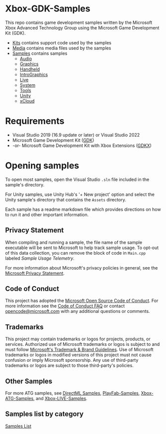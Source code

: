 # Xbox-GDK-Samples

This repo contains game development samples written by the Microsoft Xbox Advanced Technology Group using the Microsoft Game Development Kit (GDK).

* [Kits](/Kits) contains support code used by the samples
* [Media](/Media) contains media files used by the samples
* [Samples](gdk-samples-list.md) contains samples
  * [Audio](gdk-samples-list.md#Audio)
  * [Graphics](gdk-samples-list.md#Graphics)
  * [Handheld](gdk-samples-list.md#Handheld)
  * [IntroGraphics](gdk-samples-list.md#IntroGraphics)
  * [Live](gdk-samples-list.md#Live)
  * [System](gdk-samples-list.md#System)
  * [Tools](gdk-samples-list.md#Tools)
  * [Unity](gdk-samples-list.md#Unity)
  * [xCloud](gdk-samples-list.md#xCloud)

# Requirements

* Visual Studio 2019 (16.9 update or later) or Visual Studio 2022
* Microsoft Game Development Kit ([GDK](https://aka.ms/gdk))
* -or- Microsoft Game Development Kit with Xbox Extensions ([GDKX](https://aka.ms/gdkx))

# Opening samples

To open most samples, open the Visual Studio `.sln` file included in the sample's directory.

For Unity samples, use Unity Hub's '+ New project' option and select the Unity sample's directory that contains the `Assets` directory.

Each sample has a readme markdown file which provides directions on how to run it and other important information.

## Privacy Statement

When compiling and running a sample, the file name of the sample executable will be sent to Microsoft to help track sample usage. To opt-out of this data collection, you can remove the block of code in ``Main.cpp`` labeled _Sample Usage Telemetry_.

For more information about Microsoft's privacy policies in general, see the [Microsoft Privacy Statement](https://privacy.microsoft.com/privacystatement/).

## Code of Conduct

This project has adopted the [Microsoft Open Source Code of Conduct](https://opensource.microsoft.com/codeofconduct/). For more information see the [Code of Conduct FAQ](https://opensource.microsoft.com/codeofconduct/faq/) or contact [opencode@microsoft.com](mailto:opencode@microsoft.com) with any additional questions or comments.

## Trademarks

This project may contain trademarks or logos for projects, products, or services. Authorized use of Microsoft trademarks or logos is subject to and must follow [Microsoft's Trademark & Brand Guidelines](https://www.microsoft.com/en-us/legal/intellectualproperty/trademarks/usage/general). Use of Microsoft trademarks or logos in modified versions of this project must not cause confusion or imply Microsoft sponsorship. Any use of third-party trademarks or logos are subject to those third-party's policies.

## Other Samples

For more ATG samples, see [DirectML Samples](https://github.com/microsoft/DirectML), [PlayFab-Samples](https://github.com/PlayFab/PlayFab-Samples), [Xbox-ATG-Samples](https://github.com/microsoft/Xbox-ATG-Samples), and [Xbox-LIVE-Samples](https://github.com/microsoft/xbox-live-samples).

## Samples list by category

[Samples List](gdk-samples-list.md)

